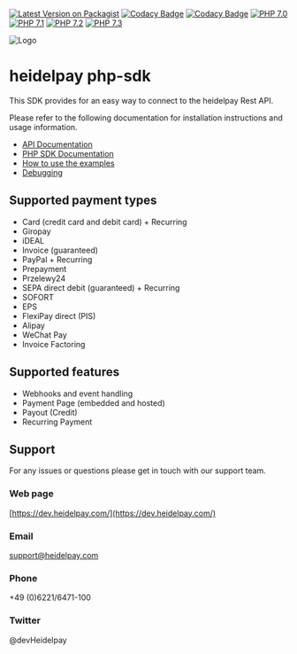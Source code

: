 [![Latest Version on Packagist](https://img.shields.io/packagist/v/heidelpay/heidelpay-php.svg?style=flat-square)](https://packagist.org/packages/heidelpay/heidelpay-php)
[![Codacy Badge](https://api.codacy.com/project/badge/Grade/a5fceb1b4f674fb49db39929559f3959)](https://www.codacy.com/app/heidelpay/heidelpayPHP?utm_source=github.com&amp;utm_medium=referral&amp;utm_content=heidelpay/heidelpayPHP&amp;utm_campaign=Badge_Grade)
[![Codacy Badge](https://api.codacy.com/project/badge/Coverage/a5fceb1b4f674fb49db39929559f3959)](https://www.codacy.com/app/heidelpay/heidelpayPHP?utm_source=github.com&utm_medium=referral&utm_content=heidelpay/heidelpayPHP&utm_campaign=Badge_Coverage)
[![PHP 7.0](https://img.shields.io/badge/php-7.0-blue.svg)](http://www.php.net)
[![PHP 7.1](https://img.shields.io/badge/php-7.1-blue.svg)](http://www.php.net)
[![PHP 7.2](https://img.shields.io/badge/php-7.2-blue.svg)](http://www.php.net)
[![PHP 7.3](https://img.shields.io/badge/php-7.3-blue.svg)](http://www.php.net)

![Logo](https://dev.heidelpay.com/devHeidelpay_400_180.jpg)

# heidelpay php-sdk
This SDK provides for an easy way to connect to the heidelpay Rest API.

Please refer to the following documentation for installation instructions and usage information.

*   [API Documentation](https://docs.heidelpay.com/docs/introduction)
*   [PHP SDK Documentation](https://docs.heidelpay.com/docs/php-sdk)
*   [How to use the examples](https://docs.heidelpay.com/v1.0/docs/php-sdk#section-using-the-example-implementations)
*   [Debugging](https://docs.heidelpay.com/v1.0/docs/php-sdk#section-debugging)

## Supported payment types
*   Card (credit card and debit card) + Recurring
*   Giropay
*   iDEAL
*   Invoice (guaranteed)
*   PayPal + Recurring
*   Prepayment
*   Przelewy24
*   SEPA direct debit (guaranteed) + Recurring
*   SOFORT
*   EPS
*   FlexiPay direct (PIS)
*   Alipay
*   WeChat Pay
*   Invoice Factoring

## Supported features
*   Webhooks and event handling
*   Payment Page (embedded and hosted)
*   Payout (Credit)
*   Recurring Payment

## Support
For any issues or questions please get in touch with our support team.

### Web page
[https://dev.heidelpay.com/](https://dev.heidelpay.com/)
 
### Email
support@heidelpay.com
 
### Phone
+49 (0)6221/6471-100

### Twitter
@devHeidelpay